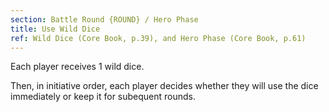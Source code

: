 ```yaml
---
section: Battle Round {ROUND} / Hero Phase
title: Use Wild Dice
ref: Wild Dice (Core Book, p.39), and Hero Phase (Core Book, p.61)
---
```


Each player receives 1 wild dice.

Then, in initiative order, each player decides whether they will use the dice immediately or keep it for subequent rounds.
